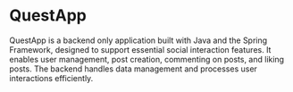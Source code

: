 # QuestApp
QuestApp is a backend only application built with Java and the Spring Framework, designed to support essential social interaction features. It enables user management, post creation, commenting on posts, and liking posts. The backend handles data management and processes user interactions efficiently.
